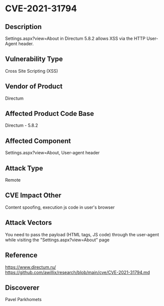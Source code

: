 # CVE-2021-31794

## Description

Settings.aspx?view=About in
Directum 5.8.2 allows XSS via the HTTP User-Agent header.

## Vulnerability Type

Cross Site Scripting (XSS)

## Vendor of Product

Directum

## Affected Product Code Base

Directum - 5.8.2

## Affected Component

Settings.aspx?view=About, User-agent header

## Attack Type

Remote

## CVE Impact Other

Content spoofing, execution js code in user's browser

## Attack Vectors

You need to pass the payload (HTML tags, JS code) through the user-agent while visiting the "Settings.aspx?view=About" page

## Reference

https://www.directum.ru/
https://github.com/awillix/research/blob/main/cve/CVE-2021-31794.md

## Discoverer

Pavel Parkhomets
